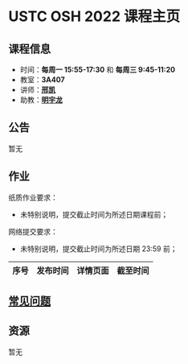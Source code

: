 # USTC OSH 2022 课程主页

## 课程信息

- 时间：**每周一 15:55-17:30** 和 **每周三 9:45-11:20**
- 教室：**3A407**
- 讲师：[**邢凯**](mailto:kxing@ustc.edu.cn)
- 助教：[**明宇龙**](mailto:osh-2022-ta@myl7.org)

## 公告

暂无

## 作业

纸质作业要求：

- 未特别说明，提交截止时间为所述日期课程前；

网络提交要求：

- 未特别说明，提交截止时间为所述日期 23:59 前；

|序号|发布时间|详情页面|截至时间|
|-|-|-|-|

## [常见问题](faq/)

## 资源

暂无
